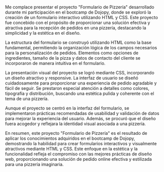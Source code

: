 Me complace presentar el proyecto "Formulario de Pizzería" desarrollado durante mi participación en el bootcamp de Dojopy, donde se exploró la creación de un formulario interactivo utilizando HTML y CSS. Este proyecto fue concebido con el propósito de proporcionar una solución efectiva y atractiva para la recepción de pedidos en una pizzería, destacando la simplicidad y la estética en el diseño.

La estructura del formulario se construyó utilizando HTML como la base fundamental, permitiendo la organización lógica de los campos necesarios para la personalización de pedidos. Elementos como opciones de ingredientes, tamaño de la pizza y datos de contacto del cliente se incorporaron de manera intuitiva en el formulario.

La presentación visual del proyecto se logró mediante CSS, incorporando un diseño atractivo y responsive. La interfaz de usuario se diseñó cuidadosamente para proporcionar una experiencia de pedido agradable y fácil de seguir. Se prestaron especial atención a detalles como colores, tipografía y distribución, buscando una estética pulida y coherente con el tema de una pizzería.

Aunque el proyecto se centró en la interfaz del formulario, se implementaron prácticas recomendadas de usabilidad y validación de datos para mejorar la experiencia del usuario. Además, se procuró que el diseño fuera acogedor y reflejara la identidad visual asociada a una pizzería.

En resumen, este proyecto "Formulario de Pizzería" es el resultado de aplicar los conocimientos adquiridos en el bootcamp de Dojopy, demostrando la habilidad para crear formularios interactivos y visualmente atractivos mediante HTML y CSS. Este enfoque en la estética y la funcionalidad refleja el compromiso con las mejores prácticas de diseño web, proporcionando una solución de pedido online efectiva y estilizada para una pizzería imaginaria.
